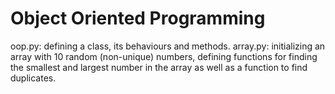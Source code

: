 # Object Oriented Programming

oop.py: defining a class, its behaviours and methods.
array.py: initializing an array with 10 random (non-unique) numbers, defining functions for finding the smallest and largest number in the array as well as a function to find duplicates.
